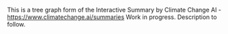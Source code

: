 This is a tree graph form of the Interactive Summary by Climate Change AI - https://www.climatechange.ai/summaries 
Work in progress. Description to follow. 
